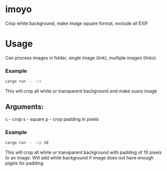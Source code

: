 # imoyo
Crop white background, make image square format, exclude all EXIF

# Usage
Can process images in folder, single image (link), multiple images (links)

### Example

```sh
cargo run -- -cs
```

This will crop all white or transparent background and make suare image

## Arguments:

c - crop
s - square
p - crop padding in pixels

### Example

```sh
cargo run -- -cp 10
```

This will crop all white or transparent background with padding of 10 pixels to an image. Will add white background if image does not have enough pigels for padding
